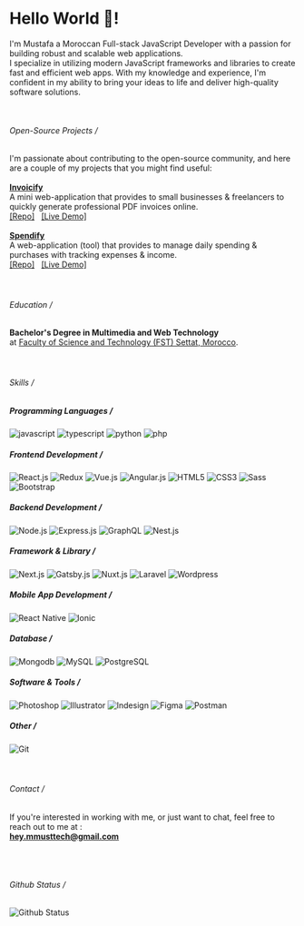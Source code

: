 <h1>Hello World 👋!</h1>

<p>I'm Mustafa a Moroccan Full-stack JavaScript Developer with a passion for building robust and scalable web applications.<br />I specialize in utilizing modern JavaScript frameworks and libraries to create fast and efficient web apps. With my knowledge and experience, I'm confident in my ability to bring your ideas to life and deliver high-quality software solutions.</p>
<br />

<div>
    <h6>Open-Source Projects /</h6>
    I'm passionate about contributing to the open-source community, and here are a couple of my projects that you might find useful:<br /><br />
    <div>
        <a href="https://github.com/heymmusttech/invoicify"><b><ins>Invoicify</ins></b></a>
        <br />
        A mini web-application that provides to small businesses & freelancers to quickly generate professional PDF invoices online.
        <br />
        <a href="https://github.com/heymmusttech/invoicify">[Repo]</a>
        &nbsp;
        <a href="https://invoicify-live.netlify.app/builder">[Live Demo]</a>
    </div>
    <br />
    <div>
        <a href="https://github.com/heymmusttech/spendify"><b><ins>Spendify</ins></b></a>
        <br />
        A web-application (tool) that provides to manage daily spending & purchases with tracking expenses & income.
        <br />
        <a href="https://github.com/heymmusttech/spendify">[Repo]</a>
        &nbsp;
        <a href="https://spendify-live.vercel.app/">[Live Demo]</a>
    </div>
</div>
<br />
<br />

<!-- END SECTION-->
<div>
    <h6>Education /</h6>
    <b>Bachelor's Degree in Multimedia and Web Technology</b><br />
    at <ins>Faculty of Science and Technology (FST) Settat, Morocco</ins>.
</div>
<br />
<br />

<!-- END SECTION-->
<div>
    <h6>Skills /</h6>
    <h5>Programming Languages /</h5>
    <div>
        <img alt="javascript" src="https://img.shields.io/badge/JavaScript-F7DF1E?style=for-the-badge&logo=javascript&logoColor=black" /> 
        <img alt="typescript" src="https://img.shields.io/badge/TypeScript-007ACC?style=for-the-badge&logo=typescript&logoColor=white" /> 
        <img alt="python" src="https://img.shields.io/badge/Python-14354C?style=for-the-badge&logo=python&logoColor=white" /> 
        <img alt="php" src="https://img.shields.io/badge/PHP-777BB4?style=for-the-badge&logo=php&logoColor=white" /> 
        <br />
    </div>
    <h5>Frontend Development /</h5>
    <div>
        <img alt="React.js" src="https://img.shields.io/badge/React-20232A?style=for-the-badge&logo=react&logoColor=61DAFB" />
        <img alt="Redux" src="https://img.shields.io/badge/Redux-593D88?style=for-the-badge&logo=redux&logoColor=white" />
        <img alt="Vue.js" src="https://img.shields.io/badge/Vue.js-35495E?style=for-the-badge&logo=vue.js&logoColor=4FC08D" /> 
        <img alt="Angular.js" src="https://img.shields.io/badge/Angular-DD0031?style=for-the-badge&logo=angular&logoColor=white" /> 
        <img alt="HTML5" src="https://img.shields.io/badge/HTML5-E34F26?style=for-the-badge&logo=html5&logoColor=white" /> 
        <img alt="CSS3" src="https://img.shields.io/badge/CSS3-1572B6?style=for-the-badge&logo=css3&logoColor=white" />
        <img alt="Sass" src="https://img.shields.io/badge/Sass-CC6699?style=for-the-badge&logo=sass&logoColor=white" /> 
        <img alt="Bootstrap" src="https://img.shields.io/badge/Bootstrap-563D7C?style=for-the-badge&logo=bootstrap&logoColor=white" />
        <br />
    </div>
    <h5>Backend Development /</h5>
    <div>
        <img alt="Node.js" src="https://img.shields.io/badge/Node.js-43853D?style=for-the-badge&logo=node.js&logoColor=white" />
        <img alt="Express.js" src="https://img.shields.io/badge/Express.js-404D59?style=for-the-badge" />
        <img alt="GraphQL" src="https://img.shields.io/badge/-GraphQL-E10098?style=for-the-badge&logo=graphql&logoColor=white" /> 
        <img alt="Nest.js" src="https://img.shields.io/badge/nestjs-%23E0234E.svg?style=for-the-badge&logo=nestjs&logoColor=white" />
        <br />
    </div>
    <h5>Framework & Library /</h5>
    <div>
        <img alt="Next.js" src="https://img.shields.io/badge/Next-black?style=for-the-badge&logo=next.js&logoColor=white" />
        <img alt="Gatsby.js" src="https://img.shields.io/badge/Gatsby-%23663399.svg?style=for-the-badge&logo=gatsby&logoColor=white" />
        <img alt="Nuxt.js" src="https://img.shields.io/badge/Nuxt-002E3B?style=for-the-badge&logo=nuxtdotjs&logoColor=#00DC82" />
        <img alt="Laravel" src="https://img.shields.io/badge/laravel-%23FF2D20.svg?style=for-the-badge&logo=laravel&logoColor=white" />
        <img alt="Wordpress" src="https://img.shields.io/badge/WordPress-%23117AC9.svg?style=for-the-badge&logo=WordPress&logoColor=white" />
        <br />
    </div>
    <h5>Mobile App Development /</h5>
    <div>
        <img alt="React Native" src="https://img.shields.io/badge/react_native-%2320232a.svg?style=for-the-badge&logo=react&logoColor=%2361DAFB" />
        <img alt="Ionic" src="https://img.shields.io/badge/Ionic-%233880FF.svg?style=for-the-badge&logo=Ionic&logoColor=white" />
        <br />
    </div>
    <h5>Database /</h5>
    <div>
        <img alt="Mongodb" src="https://img.shields.io/badge/MongoDB-%234ea94b.svg?style=for-the-badge&logo=mongodb&logoColor=white" />
        <img alt="MySQL" src="https://img.shields.io/badge/mysql-%2300f.svg?style=for-the-badge&logo=mysql&logoColor=white" />
        <img alt="PostgreSQL" src="https://img.shields.io/badge/postgres-%23316192.svg?style=for-the-badge&logo=postgresql&logoColor=white" />
        <br />
    </div>
    <h5>Software & Tools /</h5>
    <div>
        <img alt="Photoshop" src="https://img.shields.io/badge/adobe%20photoshop-%2331A8FF.svg?style=for-the-badge&logo=adobe%20photoshop&logoColor=white" />
        <img alt="Illustrator" src="https://img.shields.io/badge/adobe%20illustrator-%23FF9A00.svg?style=for-the-badge&logo=adobe%20illustrator&logoColor=white" />
        <img alt="Indesign" src="https://img.shields.io/badge/Adobe%20InDesign-49021F?style=for-the-badge&logo=adobeindesign&logoColor=white" />
        <img alt="Figma" src="https://img.shields.io/badge/figma-%23F24E1E.svg?style=for-the-badge&logo=figma&logoColor=white" />
        <img alt="Postman" src="https://img.shields.io/badge/Postman-FF6C37?style=for-the-badge&logo=postman&logoColor=white" />
        <br />
    </div>
    <h5>Other /</h5>
    <img alt="Git" src="https://img.shields.io/badge/git-%23F05033.svg?style=for-the-badge&logo=git&logoColor=white" />
</div>
<br />
<br />

<!-- END SECTION-->
<div>
    <h6>Contact /</h6>
    <p>
        If you're interested in working with me, or just want to chat, feel free to reach out to me at :
        <br />
        <a href="mailto:hey.mmusttech@gmail.com"><b><ins>hey.mmusttech@gmail.com</ins></b></a>
    </p>
</div>
<br />
<br />

<!-- END SECTION-->

###### Github Status /
![Github Status](https://github-readme-stats.vercel.app/api?username=heymmusttech&count_private=true&show_icons=true&hide_border=false&border_color=7d859080&bg_color=0d111600&title_color=2f81f7&&text_color=C9D1D9&icon_color=2f81f7&layout=compact) 
<!--![Top Langs](https://github-readme-stats.vercel.app/api/top-langs/?username=heymmusttech&count_private=true&hide_border=false&border_color=7d859080&bg_color=0d111600&title_color=2f81f7&&text_color=C9D1D9&icon_color=2f81f7&layout=compact)-->


<!---
heymmusttech/heymmusttech is a ✨ special ✨ repository because its `README.md` (this file) appears on your GitHub profile.
You can click the Preview link to take a look at your changes.
--->
